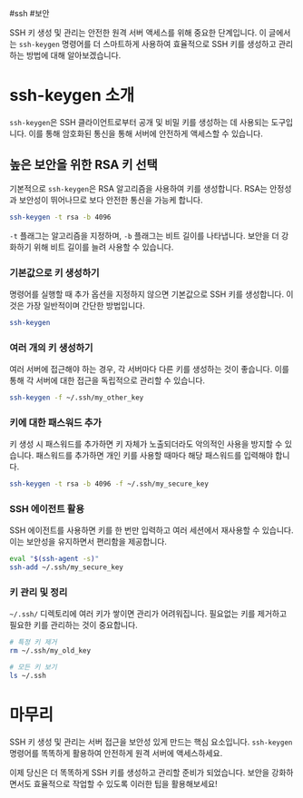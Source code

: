 #ssh #보안 

SSH 키 생성 및 관리는 안전한 원격 서버 액세스를 위해 중요한 단계입니다. 이 글에서는 `ssh-keygen` 명령어를 더 스마트하게 사용하여 효율적으로 SSH 키를 생성하고 관리하는 방법에 대해 알아보겠습니다.

# ssh-keygen 소개

`ssh-keygen`은 SSH 클라이언트로부터 공개 및 비밀 키를 생성하는 데 사용되는 도구입니다. 이를 통해 암호화된 통신을 통해 서버에 안전하게 액세스할 수 있습니다.

## 높은 보안을 위한 RSA 키 선택

기본적으로 `ssh-keygen`은 RSA 알고리즘을 사용하여 키를 생성합니다. RSA는 안정성과 보안성이 뛰어나므로 보다 안전한 통신을 가능케 합니다.

```bash
ssh-keygen -t rsa -b 4096
```

`-t` 플래그는 알고리즘을 지정하며, `-b` 플래그는 비트 길이를 나타냅니다. 보안을 더 강화하기 위해 비트 길이를 늘려 사용할 수 있습니다.

### 기본값으로 키 생성하기

명령어를 실행할 때 추가 옵션을 지정하지 않으면 기본값으로 SSH 키를 생성합니다. 이것은 가장 일반적이며 간단한 방법입니다.

```bash
ssh-keygen
```

### 여러 개의 키 생성하기

여러 서버에 접근해야 하는 경우, 각 서버마다 다른 키를 생성하는 것이 좋습니다. 이를 통해 각 서버에 대한 접근을 독립적으로 관리할 수 있습니다.

```bash
ssh-keygen -f ~/.ssh/my_other_key
```

### 키에 대한 패스워드 추가

키 생성 시 패스워드를 추가하면 키 자체가 노출되더라도 악의적인 사용을 방지할 수 있습니다. 패스워드를 추가하면 개인 키를 사용할 때마다 해당 패스워드를 입력해야 합니다.

```bash
ssh-keygen -t rsa -b 4096 -f ~/.ssh/my_secure_key
```

### SSH 에이전트 활용

SSH 에이전트를 사용하면 키를 한 번만 입력하고 여러 세션에서 재사용할 수 있습니다. 이는 보안성을 유지하면서 편리함을 제공합니다.

```bash
eval "$(ssh-agent -s)"
ssh-add ~/.ssh/my_secure_key
```

### 키 관리 및 정리

`~/.ssh/` 디렉토리에 여러 키가 쌓이면 관리가 어려워집니다. 필요없는 키를 제거하고 필요한 키를 관리하는 것이 중요합니다.

```bash
# 특정 키 제거
rm ~/.ssh/my_old_key

# 모든 키 보기
ls ~/.ssh
```

# 마무리

SSH 키 생성 및 관리는 서버 접근을 보안성 있게 만드는 핵심 요소입니다. `ssh-keygen` 명령어를 똑똑하게 활용하여 안전하게 원격 서버에 액세스하세요.

이제 당신은 더 똑똑하게 SSH 키를 생성하고 관리할 준비가 되었습니다. 보안을 강화하면서도 효율적으로 작업할 수 있도록 이러한 팁을 활용해보세요!